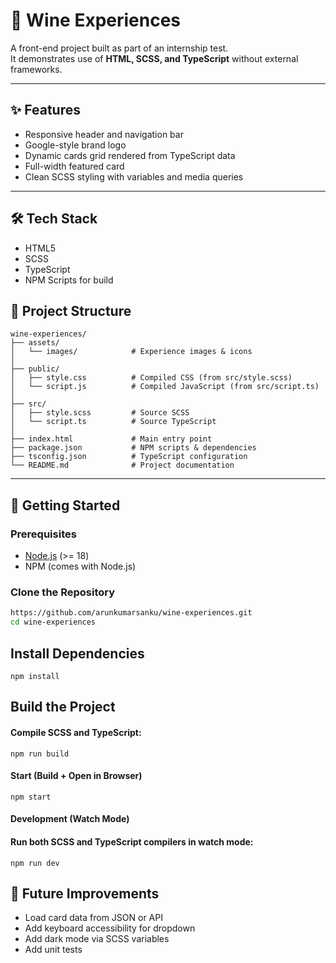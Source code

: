# 🍷 Wine Experiences  

A front-end project built as part of an internship test.  
It demonstrates use of **HTML, SCSS, and TypeScript** without external frameworks.  

---

## ✨ Features
- Responsive header and navigation bar  
- Google-style brand logo  
- Dynamic cards grid rendered from TypeScript data  
- Full-width featured card  
- Clean SCSS styling with variables and media queries  

---

## 🛠 Tech Stack
- HTML5  
- SCSS  
- TypeScript  
- NPM Scripts for build  

## 📂 Project Structure  

```plaintext
wine-experiences/
├── assets/
│   └── images/            # Experience images & icons
│
├── public/
│   ├── style.css          # Compiled CSS (from src/style.scss)
│   └── script.js          # Compiled JavaScript (from src/script.ts)
│
├── src/
│   ├── style.scss         # Source SCSS
│   └── script.ts          # Source TypeScript
│
├── index.html             # Main entry point
├── package.json           # NPM scripts & dependencies
├── tsconfig.json          # TypeScript configuration
└── README.md              # Project documentation
```
---
## 🚀 Getting Started

### Prerequisites
- [Node.js](https://nodejs.org/) (>= 18)  
- NPM (comes with Node.js)  

### Clone the Repository
```bash
https://github.com/arunkumarsanku/wine-experiences.git
cd wine-experiences
``` 
## Install Dependencies
```
npm install
```
## Build the Project

#### Compile SCSS and TypeScript:

```
npm run build
```
#### Start (Build + Open in Browser)
```
npm start
```
#### Development (Watch Mode)

#### Run both SCSS and TypeScript compilers in watch mode:
```
npm run dev

```


## 🔮 Future Improvements  
- Load card data from JSON or API
- Add keyboard accessibility for dropdown
- Add dark mode via SCSS variables
- Add unit tests
